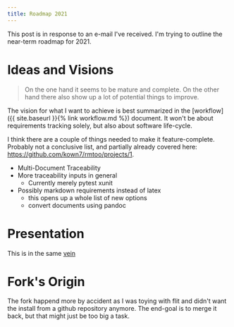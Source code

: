 ```yaml
---
title: Roadmap 2021
---
```


This post is in response to an e-mail I've received. I'm trying to outline
the near-term roadmap for 2021.

# Ideas and Visions

> On the one hand it seems to be mature and complete. On the other hand there
> also show up a lot of potential things to improve.

The vision for what I want to achieve is best summarized in the [workflow]({{
site.baseurl }}{% link workflow.md %}) document. It won't be about
requirements tracking solely, but also about software life-cycle.

I think there are a couple of things needed to make it feature-complete.
Probably not a conclusive list, and partially already covered here:
<https://github.com/kown7/rmtoo/projects/1>.

* Multi-Document Traceability
* More traceability inputs in general
    * Currently merely pytest xunit
* Possibly markdown requirements instead of latex
    * this opens up a whole list of new options
    * convert documents using pandoc
	
# Presentation

This is in the same [vein](../../../assets/rmtoo-Traceability.pdf)

# Fork's Origin

The fork happend more by accident as I was toying with flit and didn't want
the install from a github repository anymore. The end-goal is to merge it back,
but that might just be too big a task.
